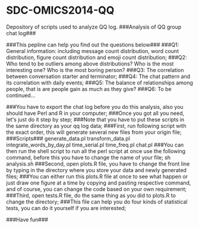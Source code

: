 # SDC-OMICS2014-QQ
Depository of scripts used to analyze QQ log.
###Analysis of QQ group chat log###

###This pepline can help you find out the questions below###
###Q1: General information: including message count distribution, word count distribution, figure count distribution and emoji count distribution;
###Q2: Who tend to be outliers among above distributions? Who is the most interesting one? Who is the most boring person?
###Q3: The correlation between conversation starter and terminator;
###Q4: The chat pattern and its correlation with daily events;
###Q5: The balance of relationships among people, that is are people gain as much as they give?
###Q6: To be continued...

###You have to export the chat log before you do this analysis, also you should have Perl and R in your computer;
###Once you got all you need, let's just do it step by step;
###Note that you have to put these scripts in the same directory as your qq log data;
###First, run following script with the exact order, this will generate several new files from your origin file;
###Scripts###
generate_data.pl
transform_data.pl
integrate_words_by_day.pl
time_serial.pl
time_freq.pl
chat.pl
###You can then run the shell script to run all the perl script at once use the following command, before this you have to change the name of your file;
sh analysis.sh
###Second, open plots.R file, you have to change the front line by typing in the directory where you store your data and newly generated files;
###You can either run this plots.R file at once to see what happen or just draw one figure at a time by copying and pasting respective command, and of course, you can change the code based on your own requirement;
###Third, open tests.R file, do the same thing as you did to plots.R to change the directory;
###This file can help you do four kinds of statistical tests, you can do it yourself if you are interested;

###Have fun###
